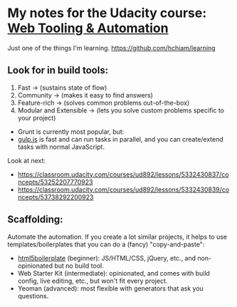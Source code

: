 # My notes for the Udacity course: [Web Tooling & Automation](https://classroom.udacity.com/courses/ud892)

Just one of the things I'm learning. https://github.com/hchiam/learning

## Look for in build tools:

1. Fast -> (sustains state of flow)
2. Community -> (makes it easy to find answers)
3. Feature-rich -> (solves common problems out-of-the-box)
4. Modular and Extensible -> (lets you solve custom problems specific to your project)

- Grunt is currently most popular, but:
- [gulp.js](https://github.com/hchiam/learning-gulp) is fast and can run tasks in parallel, and you can create/extend tasks with normal JavaScript.

Look at next:

- https://classroom.udacity.com/courses/ud892/lessons/5332430837/concepts/53252207770923
- https://classroom.udacity.com/courses/ud892/lessons/5332430839/concepts/53738292200923

## Scaffolding:

Automate the automation. If you create a lot similar projects, it helps to use templates/boilerplates that you can do a (fancy) "copy-and-paste":

- [html5boilerplate](https://github.com/h5bp/html5-boilerplate) (beginner): JS/HTML/CSS, jQuery, etc., and non-opinionated but no build tool.
- Web Starter Kit (intermediate): opinionated, and comes with build config, live editing, etc., but won't fit every project.
- Yeoman (advanced): most flexible with generators that ask you questions.
